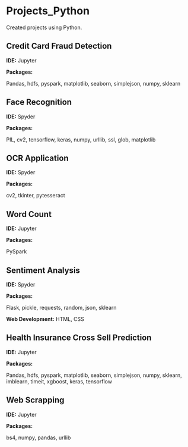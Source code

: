 # Projects_Python
Created projects using Python.
<h2>Credit Card Fraud Detection</h2>
<p><b>IDE:</b> Jupyter</p>
<p><b>Packages:</b></p>
<p>Pandas, hdfs, pyspark, matplotlib, seaborn, simplejson, numpy, sklearn </p>
<h2>Face Recognition</h2>
<p><b>IDE:</b> Spyder</p>
<p><b>Packages:</b></p>
<p>PIL, cv2, tensorflow, keras, numpy, urllib, ssl, glob, matplotlib</p>
<h2>OCR Application</h2>
<p><b>IDE:</b> Spyder</p>
<p><b>Packages:</b></p>
<p>cv2, tkinter, pytesseract</p>
<h2>Word Count</h2>
<p><b>IDE:</b> Jupyter</p>
<p><b>Packages:</b></p>
<p>PySpark</p>
<h2>Sentiment Analysis</h2>
<p><b>IDE:</b> Spyder</p>
<p><b>Packages:</b></p>
<p>Flask, pickle, requests, random, json, sklearn</p>
<p><b>Web Development:</b> HTML, CSS</p>
<h2>Health Insurance Cross Sell Prediction</h2>
<p><b>IDE:</b> Jupyter</p>
<p><b>Packages:</b></p>
<p>Pandas, hdfs, pyspark, matplotlib, seaborn, simplejson, numpy, sklearn, imblearn, timeit, xgboost, keras, tensorflow</p>
<h2>Web Scrapping</h2>
<p><b>IDE:</b> Jupyter</p>
<p><b>Packages:</b></p>
<p>bs4, numpy, pandas, urllib</p>
